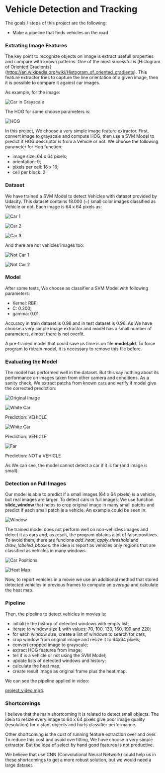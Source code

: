 # **Vehicle Detection and Tracking**

The goals / steps of this project are the following:
* Make a pipeline that finds vehicles on the road

### Extrating Image Features

The key point to recognize objects on image is extract usefull properties and compare with known patterns. One of the most sucessful is [Histogram of Oriented Gradients] (https://en.wikipedia.org/wiki/Histogram_of_oriented_gradients). This feature extractor tries to capture the line orientation of a given image, then it is possible to compare it against car images. 

As example, for the image:

![Car in Grayscale](test_images/i1.png)

The HOG for some choose parameters is:

![HOG](test_images/i2.png)

In this project, We choose a very simple image feature extractor. First, convert image to grayscale and compute HOG, then use a SVM Model to predict if HOG descriptor is from a Vehicle or not. We choose the following parameter for Hog function:

- image size: 64 x 64 pixels;
- orientation: 9;
- pixels per cell: 16 x 16;
- cell per block: 2

### Dataset

We have trained a SVM Model to detect Vehicles with dataset provided by Udacity. This dataset contains 18.000 (~) small color images classified as Vehicle or not. Each image is 64 x 64 pixels as:

![Car 1](test_images/c1.png)

![Car 2](test_images/c2.png)

![Car 3](test_images/c3.png)

And there are not vehicles images too:

![Not Car 1](test_images/nc1.png)

![Not Car 2](test_images/nc2.png)

### Model

After some tests, We choose as classifier a SVM Model with following parameters:

- Kernel: RBF;
- C: 0.200;
- gamma: 0.01.

Accuracy in train dataset is 0.98 and in test dataset is 0.96. As We have choose a very simple image extractor and model has a small number of parameters, almost there is not overfit. 

A pre-trained model that could save us time is on file **model.pkl**. To force program to retrain model, it is necessary to remove this file before.

### Evaluating the Model

The model has performed well in the dataset. But this say nothing about its performance on images taken from other camera and conditions. As a sanity check, We extract patchs from known cars and verify if model give the corrected prediction:

![Original Image](test_images/test1.jpg)

![White Car](test_images/white_car.jpg)

Prediction: VEHICLE

![White Car](test_images/black_car.jpg)

Prediction: VEHICLE

![Far](test_images/far_car.jpg)

Prediction: NOT a VEHICLE

As We can see, the model cannot detect a car if it is far (and image is small).

### Detection on Full Images

Our model is able to predict if a small images (64 x 64 pixels) is a vehicle, but real images are larger. To detect cars in full images, We use function **slide_window** that helps to crop original image in many small patchs and predict if each small patch is a vehicle. An example could be seen in:

![Window](test_images/slide_window.png)

The trained model does not perform well on non-vehicles images and detect it as cars and, as result, the program obtains a lot of false positives. To avoid them, there are funcions *add_heat*, *apply_threshold* and *draw_labeled_bboxes*. the ideia is report as vehicles only regions that are classified as vehicles in many windows. 

![Car Positions](test_images/heat_map_1.png)

![Heat Map](test_images/heat_map_2.png)

Now, to report vehicles in a movie we use an additional method that stored detected vehicles in previous frames to compute an *average* and calculate the heat map.

### Pipeline

Then, the pipeline to detect vehicles in movies is:

- initialize the history of detected windows with empty list;
- iterate to window size **L** with values: 70, 100, 130, 160, 190 and 220;
- for each window size, create a list of windows to search for cars;
- crop window from original image and resize it to 64x64 pixels;
- convert cropped image to grayscale;
- extract HOG features from image;
- tell if is a vehicle or not using the SVM Model;
- update lists of detected windows and history;
- calculate the heat map;
- create result image as original frame plus the heat map.

We can see the pipeline applied in video:

[project_video.mp4](output/project_video.mp4).

### Shortcomings

I believe that the main shortcoming it is related to detect small objects. The ideia to resize every image to 64 x 64 pixels give poor image quality (resolution) for distant objects and hurts classifier performance. 

Other shortcoming is the cost of running feature extraction over and over. To reduce this cost and avoid overfitting, We have choose a very simple extractor. But the idea of select by hand good features is not productive. 

We believe that use CNN (Convolutional Neural Network) could help us in these shortcomings to get a more robust solution, but we would need a large dataset. 


